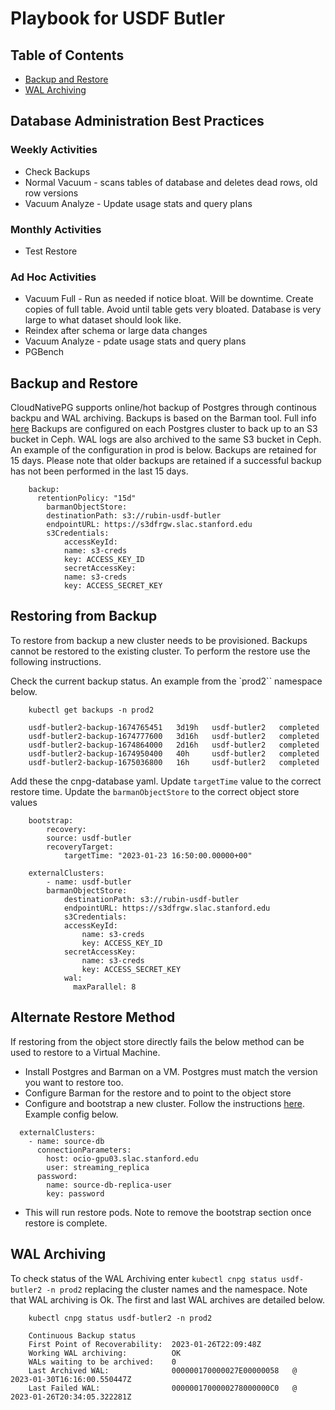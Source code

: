# Playbook for USDF Butler


## Table of Contents

* [Backup and Restore](#backup-and-restore)
* [WAL Archiving](#wal-archiving)


## Database Administration Best Practices

### Weekly Activities
* Check Backups
* Normal Vacuum - scans tables of database and deletes dead rows, old row versions
* Vacuum Analyze - Update usage stats and query plans

### Monthly Activities
* Test Restore

### Ad Hoc Activities
* Vacuum Full - Run as needed if notice bloat.  Will be downtime.  Create copies of full table.  Avoid until table gets very bloated.  Database is very large to what dataset should look like.
* Reindex after schema or large data changes
* Vacuum Analyze - pdate usage stats and query plans
* PGBench


## Backup and Restore

CloudNativePG supports online/hot backup of Postgres through continous backpu and WAL archiving.  Backups is based on the Barman tool.  Full info [here](https://cloudnative-pg.io/documentation/1.18/backup_recovery)  Backups are configured on each Postgres cluster to back up to an S3 bucket in Ceph.  WAL logs are also archived to the same S3 bucket in Ceph.  An example of the configuration in prod is below.  Backups are retained for 15 days.  Please note that older backups are retained if a successful backup has not been performed in the last 15 days.

```
    backup:
      retentionPolicy: "15d"
        barmanObjectStore:
        destinationPath: s3://rubin-usdf-butler
        endpointURL: https://s3dfrgw.slac.stanford.edu
        s3Credentials:
            accessKeyId:
            name: s3-creds
            key: ACCESS_KEY_ID
            secretAccessKey:
            name: s3-creds
            key: ACCESS_SECRET_KEY
```

## Restoring from Backup

To restore from backup a new cluster needs to be provisioned.  Backups cannot be restored to the existing cluster.  To perform the restore use the following instructions.

Check the current backup status.  An example from the `prod2`` namespace below.  

```
    kubectl get backups -n prod2

    usdf-butler2-backup-1674765451   3d19h   usdf-butler2   completed   
    usdf-butler2-backup-1674777600   3d16h   usdf-butler2   completed   
    usdf-butler2-backup-1674864000   2d16h   usdf-butler2   completed   
    usdf-butler2-backup-1674950400   40h     usdf-butler2   completed   
    usdf-butler2-backup-1675036800   16h     usdf-butler2   completed
```

Add these the cnpg-database yaml.  Update `targetTime` value to the correct restore time.  Update the `barmanObjectStore` to the correct object store values

```
    bootstrap:
        recovery:
        source: usdf-butler
        recoveryTarget:
            targetTime: "2023-01-23 16:50:00.00000+00"

    externalClusters:
        - name: usdf-butler
        barmanObjectStore:
            destinationPath: s3://rubin-usdf-butler
            endpointURL: https://s3dfrgw.slac.stanford.edu
            s3Credentials:
            accessKeyId:
                name: s3-creds
                key: ACCESS_KEY_ID
            secretAccessKey:
                name: s3-creds
                key: ACCESS_SECRET_KEY
            wal:
              maxParallel: 8
```

## Alternate Restore Method

If restoring from the object store directly fails the below method can be used to restore to a Virtual Machine.

* Install Postgres and Barman on a VM.  Postgres must match the version you want to restore too.
* Configure Barman for the restore and to point to the object store
* Configure and bootstrap a new cluster.  Follow the instructions [here](https://cloudnative-pg.io/documentation/1.18/bootstrap/#bootstrap-from-a-live-cluster-pg_basebackup).  Example config below.

```
  externalClusters:
    - name: source-db
      connectionParameters:
        host: ocio-gpu03.slac.stanford.edu
        user: streaming_replica
      password:
        name: source-db-replica-user
        key: password
```
* This will run restore pods.  Note to remove the bootstrap section once restore is complete.
  



## WAL Archiving

To check status of the WAL Archiving enter `kubectl cnpg status usdf-butler2 -n prod2` replacing the cluster names and the namespace.  Note that WAL archiving is Ok.  The first and last WAL archives are detailed below.

```
    kubectl cnpg status usdf-butler2 -n prod2

    Continuous Backup status
    First Point of Recoverability:  2023-01-26T22:09:48Z
    Working WAL archiving:          OK
    WALs waiting to be archived:    0
    Last Archived WAL:              000000170000027E00000058   @   2023-01-30T16:16:00.550447Z
    Last Failed WAL:                0000001700000278000000C0   @   2023-01-26T20:34:05.322281Z
```
